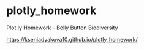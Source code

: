 # plotly_homework
Plot.ly Homework - Belly Button Biodiversity

https://kseniadyakova10.github.io/plotly_homework/
